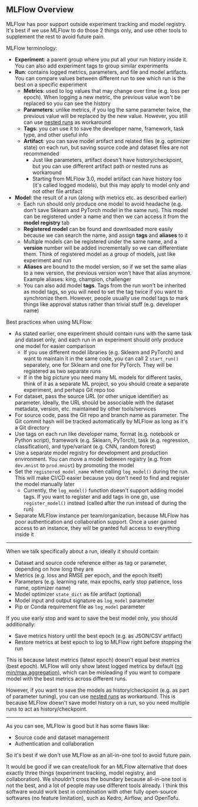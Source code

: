 ## MLFlow Overview

MLFlow has poor support outside experiment tracking and model registry. It's best if we use MLFlow to do those 2 things only, and use other tools to supplement the rest to avoid future pain.

MLFlow terminology:
- **Experiment**: a parent group where you put all your run history inside it. You can also add experiment tags to group similar experiments
- **Run**: contains logged metrics, parameters, and file and model artifacts. You can compare values between different run to see which run is the best on a specific experiment
    - **Metrics**: used to log values that may change over time (e.g. loss per epoch). When logging a new metric, the previous value won't be replaced so you can see the history
    - **Parameters**: unlike metrics, if you log the same parameter twice, the previous value will be replaced by the new value. However, you still can use [nested runs](https://mlflow.org/docs/latest/getting-started/quickstart-2/) as workaround
    - **Tags**: you can use it to save the developer name, framework, task type, and other useful info
    - **Artifact**: you can save model artifact and related files (e.g. optimizer state) on each run, but saving source code and dataset files are not recommended
        - Just like parameters, artifact doesn't have history/checkpoint, but you can use different artifact path or nested runs as workaround
        - Starting from MLFlow 3.0, model artifact can have history too (it's called logged models), but this may apply to model only and not other file artifact
- **Model**: the result of a run (along with metrics etc. as described earlier)
    - Each run should only produce one model to avoid headache (e.g. don't save Sklearn and PyTorch model in the same run). This model can be registered under a name and then we can access it from the **model registry** tab
    - **Registered model** can be found and downloaded more easily because we can search the name, and assign **tags** and **aliases** to it
    - Multiple models can be registered under the same name, and a **version** number will be added incrementally so we can differentiate them. Think of registered model as a group of models, just like experiment and run
    - **Aliases** are bound to the model version, so if we set the same alias to a new version, the previous version won't have that alias anymore. Example aliases: king, champion, challenger
    - You can also add model **tags**. Tags from the run won't be inherited as model tags, so you will need to set the tag twice if you want to synchronize them. However, people usually use model tags to mark things like approval status rather than trivial stuff (e.g. developer name)

Best practices when using MLFlow:
- As stated earlier, one experiment should contain runs with the same task and dataset only, and each run in an experiment should only produce one model for easier comparison
    - If you use different model libraries (e.g. Sklearn and PyTorch) and want to maintain it in the same code, you can call 2 `start_run()` separately, one for Sklearn and one for PyTorch. They will be registered as two separate runs
    - If in the big picture you need many ML models for different tasks, think of it as a separate ML project, so you should create a separate experiment, and perhaps Git repo too
- For dataset, pass the source URL (or other unique identifier) as parameter. Ideally, the URL should be associable with the dataset metadata, version, etc. maintained by other tools/services
- For source code, pass the Git repo and branch name as parameter. The Git commit hash will be tracked automatically by MLFlow as long as it's a Git directory
- Use tags on each run like developer name, format (e.g. notebook or Python script), framework (e.g. Sklearn, PyTorch), task (e.g. regression, classification), and type/variant (e.g. CNN, random forest)
- Use a separate model registry for development and production environment. You can move a model between registry (e.g. from `dev.mnist` to `prod.mnist`) by promoting the model
- Set the `registered_model_name` when calling `log_model()` during the run. This will make CI/CD easier because you don't need to find and register the model manually later
    - Currently, the `log_model()` function doesn't support adding model tags. If you want to register and add tags in one go, use `register_model()` instead (called after the run instead of during the run)
- Separate MLFlow instance per team/organization, because MLFlow has poor authentication and collaboration support. Once a user gained access to an instance, they will be granted full access to everything inside it

---

When we talk specifically about a run, ideally it should contain:
- Dataset and source code reference either as tag or parameter, depending on how long they are
- Metrics (e.g. loss and RMSE per epoch, and the epoch itself)
- Parameters (e.g. learning rate, max epochs, early stop patience, loss name, optimizer name)
- Model optimizer `state_dict` as file artifact (optional)
- Model input and output signature as `log_model` parameter
- Pip or Conda requirement file as `log_model` parameter

If you use early stop and want to save the best model only, you should additionally:
- Save metrics history until the best epoch (e.g. as JSON/CSV artifact)
- Restore metrics at best epoch to log to MLFlow right before stopping the run

This is because latest metrics (latest epoch) doesn't equal best metrics (best epoch). MLFlow will only show latest logged metrics by default ([no min/max aggregation](https://github.com/mlflow/mlflow/issues/7790)), which can be misleading if you want to compare model with the best metrics across different runs.

However, if you want to save the models as history/checkpoint (e.g. as part of parameter tuning), you can use [nested runs](https://mlflow.org/docs/latest/getting-started/quickstart-2/) as workaround. This is because MLFlow doesn't save model history on a run, so you need multiple runs to act as history/checkpoint.

---

As you can see, MLFlow is good but it has some flaws like:
- Source code and dataset management
- Authentication and collaboration

So it's best if we don't use MLFlow as an all-in-one tool to avoid future pain.

It would be good if we can create/look for an MLFlow alternative that does exactly three things (experiment tracking, model registry, and collaboration). We shouldn't cross the boundary because all-in-one tool is not the best, and a lot of people may use different tools already. I think this software would work best in combination with other fully open-source softwares (no feature limitation), such as Kedro, Airflow, and OpenTofu.
